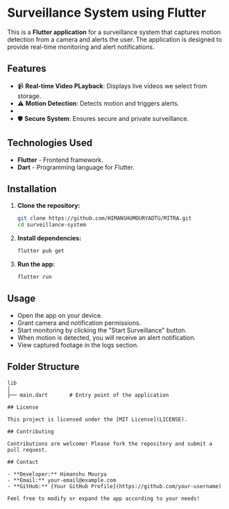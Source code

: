 # Surveillance System using Flutter

This is a **Flutter application** for a surveillance system that captures motion detection from a camera and alerts the user. The application is designed to provide real-time monitoring and alert notifications.

## Features

- 📹 **Real-time Video PLayback**: Displays live videos we select from storage.
- ⚠️ **Motion Detection**: Detects motion and triggers alerts.
- 
- 🛡️ **Secure System**: Ensures secure and private surveillance.

## Technologies Used

- **Flutter** - Frontend framework.
- **Dart** - Programming language for Flutter.

## Installation

1. **Clone the repository:**
   ```bash
   git clone https://github.com/HIMANSHUMOURYADTU/MITRA.git
   cd surveillance-system
   ```

2. **Install dependencies:**
   ```bash
   flutter pub get
   ```

3. **Run the app:**
   ```bash
   flutter run
   ```

## Usage

- Open the app on your device.
- Grant camera and notification permissions.
- Start monitoring by clicking the "Start Surveillance" button.
- When motion is detected, you will receive an alert notification.
- View captured footage in the logs section.

## Folder Structure

```
lib
│
├── main.dart       # Entry point of the application

## License

This project is licensed under the [MIT License](LICENSE).

## Contributing

Contributions are welcome! Please fork the repository and submit a pull request.

## Contact

- **Developer:** Himanshu Mourya
- **Email:** your-email@example.com
- **GitHub:** [Your GitHub Profile](https://github.com/your-username)

Feel free to modify or expand the app according to your needs!
